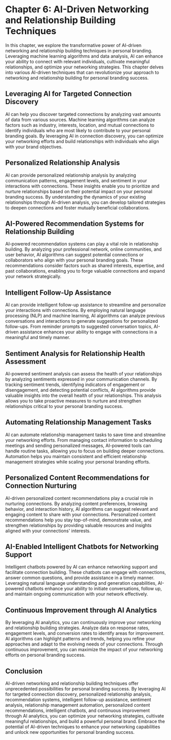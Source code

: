 Chapter 6: AI-Driven Networking and Relationship Building Techniques
====================================================================

In this chapter, we explore the transformative power of AI-driven networking and relationship building techniques in personal branding. Leveraging machine learning algorithms and data analysis, AI can enhance your ability to connect with relevant individuals, cultivate meaningful relationships, and optimize your networking strategies. This chapter delves into various AI-driven techniques that can revolutionize your approach to networking and relationship building for personal branding success.

Leveraging AI for Targeted Connection Discovery
-----------------------------------------------

AI can help you discover targeted connections by analyzing vast amounts of data from various sources. Machine learning algorithms can analyze factors such as industry, interests, location, and mutual connections to identify individuals who are most likely to contribute to your personal branding goals. By leveraging AI in connection discovery, you can optimize your networking efforts and build relationships with individuals who align with your brand objectives.

Personalized Relationship Analysis
----------------------------------

AI can provide personalized relationship analysis by analyzing communication patterns, engagement levels, and sentiment in your interactions with connections. These insights enable you to prioritize and nurture relationships based on their potential impact on your personal branding success. By understanding the dynamics of your existing relationships through AI-driven analysis, you can develop tailored strategies to deepen connections and foster mutually beneficial collaborations.

AI-Powered Recommendation Systems for Relationship Building
-----------------------------------------------------------

AI-powered recommendation systems can play a vital role in relationship building. By analyzing your professional network, online communities, and user behavior, AI algorithms can suggest potential connections or collaborators who align with your personal branding goals. These recommendations consider factors such as shared interests, expertise, and past collaborations, enabling you to forge valuable connections and expand your network strategically.

Intelligent Follow-Up Assistance
--------------------------------

AI can provide intelligent follow-up assistance to streamline and personalize your interactions with connections. By employing natural language processing (NLP) and machine learning, AI algorithms can analyze previous conversations and interactions to generate suggestions for personalized follow-ups. From reminder prompts to suggested conversation topics, AI-driven assistance enhances your ability to engage with connections in a meaningful and timely manner.

Sentiment Analysis for Relationship Health Assessment
-----------------------------------------------------

AI-powered sentiment analysis can assess the health of your relationships by analyzing sentiments expressed in your communication channels. By tracking sentiment trends, identifying indicators of engagement or disengagement, and detecting potential conflicts, AI algorithms provide valuable insights into the overall health of your relationships. This analysis allows you to take proactive measures to nurture and strengthen relationships critical to your personal branding success.

Automating Relationship Management Tasks
----------------------------------------

AI can automate relationship management tasks to save time and streamline your networking efforts. From managing contact information to scheduling meetings and sending personalized messages, AI-powered tools can handle routine tasks, allowing you to focus on building deeper connections. Automation helps you maintain consistent and efficient relationship management strategies while scaling your personal branding efforts.

Personalized Content Recommendations for Connection Nurturing
-------------------------------------------------------------

AI-driven personalized content recommendations play a crucial role in nurturing connections. By analyzing content preferences, browsing behavior, and interaction history, AI algorithms can suggest relevant and engaging content to share with your connections. Personalized content recommendations help you stay top-of-mind, demonstrate value, and strengthen relationships by providing valuable resources and insights aligned with your connections' interests.

AI-Enabled Intelligent Chatbots for Networking Support
------------------------------------------------------

Intelligent chatbots powered by AI can enhance networking support and facilitate connection building. These chatbots can engage with connections, answer common questions, and provide assistance in a timely manner. Leveraging natural language understanding and generation capabilities, AI-powered chatbots enhance your ability to initiate conversations, follow up, and maintain ongoing communication with your network effectively.

Continuous Improvement through AI Analytics
-------------------------------------------

By leveraging AI analytics, you can continuously improve your networking and relationship building strategies. Analyze data on response rates, engagement levels, and conversion rates to identify areas for improvement. AI algorithms can highlight patterns and trends, helping you refine your approaches and adapt to the evolving needs of your connections. Through continuous improvement, you can maximize the impact of your networking efforts on personal branding success.

Conclusion
----------

AI-driven networking and relationship building techniques offer unprecedented possibilities for personal branding success. By leveraging AI for targeted connection discovery, personalized relationship analysis, recommendation systems, intelligent follow-up assistance, sentiment analysis, relationship management automation, personalized content recommendations, intelligent chatbots, and continuous improvement through AI analytics, you can optimize your networking strategies, cultivate meaningful relationships, and build a powerful personal brand. Embrace the potential of AI-driven techniques to enhance your networking capabilities and unlock new opportunities for personal branding success.

